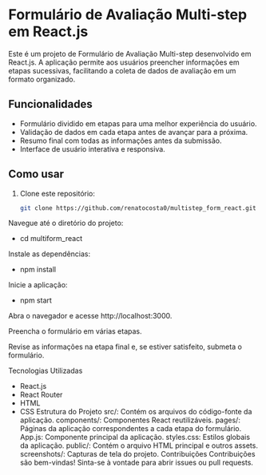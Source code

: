# Formulário de Avaliação Multi-step em React.js

Este é um projeto de Formulário de Avaliação Multi-step desenvolvido em React.js. A aplicação permite aos usuários preencher informações em etapas sucessivas, facilitando a coleta de dados de avaliação em um formato organizado.

## Funcionalidades

- Formulário dividido em etapas para uma melhor experiência do usuário.
- Validação de dados em cada etapa antes de avançar para a próxima.
- Resumo final com todas as informações antes da submissão.
- Interface de usuário interativa e responsiva.

## Como usar

1. Clone este repositório:

   ```bash
   git clone https://github.com/renatocosta0/multistep_form_react.git
   
Navegue até o diretório do projeto:
- cd multiform_react
  
Instale as dependências:
- npm install

Inicie a aplicação:
- npm start

Abra o navegador e acesse http://localhost:3000.

Preencha o formulário em várias etapas.

Revise as informações na etapa final e, se estiver satisfeito, submeta o formulário.

Tecnologias Utilizadas
- React.js
- React Router
- HTML
- CSS
Estrutura do Projeto
src/: Contém os arquivos do código-fonte da aplicação.
components/: Componentes React reutilizáveis.
pages/: Páginas da aplicação correspondentes a cada etapa do formulário.
App.js: Componente principal da aplicação.
styles.css: Estilos globais da aplicação.
public/: Contém o arquivo HTML principal e outros assets.
screenshots/: Capturas de tela do projeto.
Contribuições
Contribuições são bem-vindas! Sinta-se à vontade para abrir issues ou pull requests.
